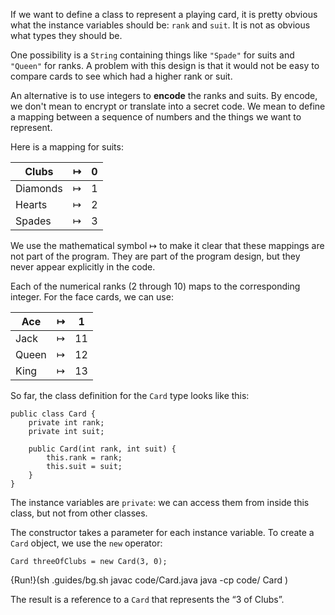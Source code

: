 If we want to define a class to represent a playing card, it is pretty obvious what the instance variables should be: `rank` and `suit`.
It is not as obvious what types they should be.

One possibility is a `String` containing things like `"Spade"` for suits and `"Queen"` for ranks.
A problem with this design is that it would not be easy to compare cards to see which had a higher rank or suit.


An alternative is to use integers to **encode** the ranks and suits.
By encode, we don't mean to encrypt or translate into a secret code.
We mean to define a mapping between a sequence of numbers and the things we want to represent.

Here is a mapping for suits:

|Clubs|$\mapsto$|0 |
|-|-|-|
|Diamonds|$\mapsto$|1 |
|Hearts|$\mapsto$|2 |
|Spades|$\mapsto$|3|



We use the mathematical symbol $\mapsto$ to make it clear that these mappings are not part of the program.
They are part of the program design, but they never appear explicitly in the code.

Each of the numerical ranks (2 through 10) maps to the corresponding integer.
For the face cards, we can use:

|Ace|$\mapsto$|1 |
|-|-|-|
|Jack|$\mapsto$|11 |
|Queen|$\mapsto$|12 |
|King|$\mapsto$|13 |


So far, the class definition for the `Card` type looks like this:

```code
public class Card {
    private int rank;
    private int suit;

    public Card(int rank, int suit) {
        this.rank = rank;
        this.suit = suit;
    }
}
```


The instance variables are `private`: we can access them from inside this class, but not from other classes.

The constructor takes a parameter for each instance variable.
To create a `Card` object, we use the `new` operator:

```code
Card threeOfClubs = new Card(3, 0);
```

{Run!}(sh .guides/bg.sh javac code/Card.java java -cp code/ Card )


The result is a reference to a `Card` that represents the “3 of Clubs”.